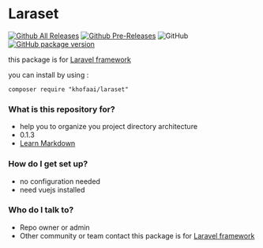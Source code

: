 # Laraset #
[![Github All Releases](https://img.shields.io/github/downloads/khofaai/khofo/total.svg)](https://github.com/khofaai/khofo) [![Github Pre-Releases](https://img.shields.io/github/downloads-pre/khofaai/khofo/latest/total.svg)](https://github.com/khofaai/khofo) ![GitHub](https://img.shields.io/github/license/khofaai/khofo.svg) [![GitHub package version](https://img.shields.io/khofaai/khofo/v/badges/shields.svg)](https://github.com/khofaai/khofo)

this package is for [Laravel framework](https://laravel.com)

you can install by using :

	composer require "khofaai/laraset"

### What is this repository for? ###

* help you to organize you project directory architecture
* 0.1.3
* [Learn Markdown](https://bitbucket.org/tutorials/markdowndemo)

### How do I get set up? ###

* no configuration needed
* need vuejs installed

### Who do I talk to? ###

* Repo owner or admin
* Other community or team contact
this package is for [Laravel framework](https://laravel.com)